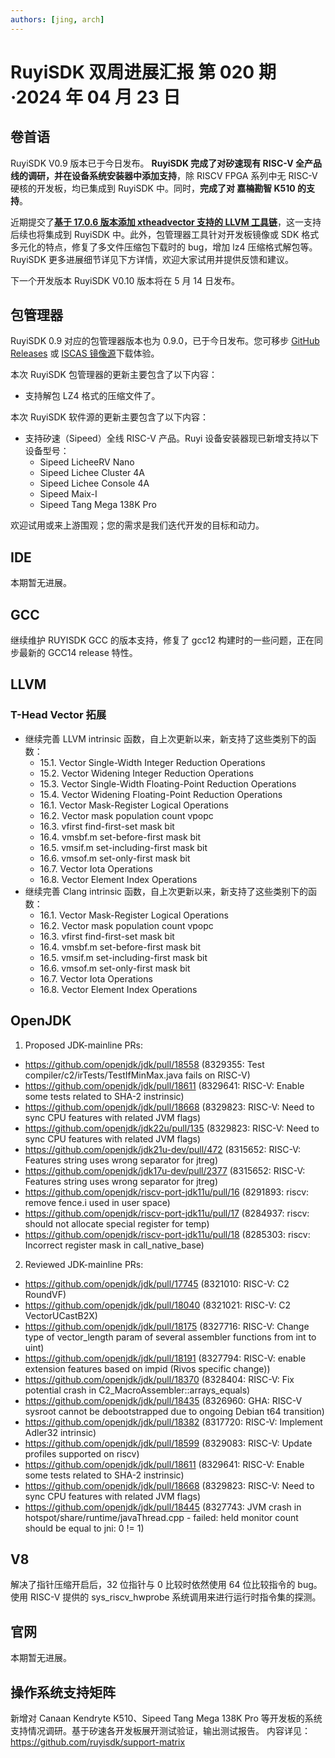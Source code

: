 ```yaml
---
authors: [jing, arch]
---
```


# RuyiSDK 双周进展汇报 第 020 期·2024 年 04 月 23 日

## 卷首语

RuyiSDK V0.9 版本已于今日发布。 **RuyiSDK 完成了对矽速现有 RISC-V 全产品线的调研，并在设备系统安装器中添加支持**，除 RISCV FPGA 系列中无 RISC-V 硬核的开发板，均已集成到 RuyiSDK 中。同时，**完成了对 嘉楠勘智 K510 的支持**。

近期提交了[**基于 17.0.6 版本添加 xtheadvector 支持的 LLVM 工具链**](https://github.com/ruyisdk/llvm-project/tree/rebase-17.0.6)，这一支持后续也将集成到 RuyiSDK 中。此外，包管理器工具针对开发板镜像或 SDK 格式多元化的特点，修复了多文件压缩包下载时的 bug，增加 lz4 压缩格式解包等。RuyiSDK 更多进展细节详见下方详情，欢迎大家试用并提供反馈和建议。

下一个开发版本 RuyiSDK V0.10 版本将在 5 月 14 日发布。

## 包管理器

RuyiSDK 0.9 对应的包管理器版本也为 0.9.0，已于今日发布。您可移步
[GitHub Releases] 或 [ISCAS 镜像源][iscas]下载体验。

[GitHub Releases]: https://github.com/ruyisdk/ruyi/releases/tag/0.9.0
[iscas]: https://mirror.iscas.ac.cn/ruyisdk/ruyi/releases/0.9.0/

本次 RuyiSDK 包管理器的更新主要包含了以下内容：

- 支持解包 LZ4 格式的压缩文件了。

本次 RuyiSDK 软件源的更新主要包含了以下内容：

- 支持矽速（Sipeed）全线 RISC-V 产品。Ruyi 设备安装器现已新增支持以下设备型号：
  - Sipeed LicheeRV Nano
  - Sipeed Lichee Cluster 4A
  - Sipeed Lichee Console 4A
  - Sipeed Maix-I
  - Sipeed Tang Mega 138K Pro

欢迎试用或来上游围观；您的需求是我们迭代开发的目标和动力。

## IDE

本期暂无进展。

## GCC

继续维护 RUYISDK GCC 的版本支持，修复了 gcc12 构建时的一些问题，正在同步最新的 GCC14 release 特性。

## LLVM

### T-Head Vector 拓展

- 继续完善 LLVM intrinsic 函数，自上次更新以来，新支持了这些类别下的函数：
  - 15.1. Vector Single-Width Integer Reduction Operations
  - 15.2. Vector Widening Integer Reduction Operations
  - 15.3. Vector Single-Width Floating-Point Reduction Operations
  - 15.4. Vector Widening Floating-Point Reduction Operations
  - 16.1. Vector Mask-Register Logical Operations
  - 16.2. Vector mask population count vpopc
  - 16.3. vfirst find-first-set mask bit
  - 16.4. vmsbf.m set-before-first mask bit
  - 16.5. vmsif.m set-including-first mask bit
  - 16.6. vmsof.m set-only-first mask bit
  - 16.7. Vector Iota Operations
  - 16.8. Vector Element Index Operations
- 继续完善 Clang intrinsic 函数，自上次更新以来，新支持了这些类别下的函数：
  - 16.1. Vector Mask-Register Logical Operations
  - 16.2. Vector mask population count vpopc
  - 16.3. vfirst find-first-set mask bit
  - 16.4. vmsbf.m set-before-first mask bit
  - 16.5. vmsif.m set-including-first mask bit
  - 16.6. vmsof.m set-only-first mask bit
  - 16.7. Vector Iota Operations
  - 16.8. Vector Element Index Operations

## OpenJDK

1. Proposed JDK-mainline PRs:

- https://github.com/openjdk/jdk/pull/18558 (8329355: Test compiler/c2/irTests/TestIfMinMax.java fails on RISC-V)
- https://github.com/openjdk/jdk/pull/18611 (8329641: RISC-V: Enable some tests related to SHA-2 instrinsic)
- https://github.com/openjdk/jdk/pull/18668 (8329823: RISC-V: Need to sync CPU features with related JVM flags)
- https://github.com/openjdk/jdk22u/pull/135 (8329823: RISC-V: Need to sync CPU features with related JVM flags)
- https://github.com/openjdk/jdk21u-dev/pull/472 (8315652: RISC-V: Features string uses wrong separator for jtreg)
- https://github.com/openjdk/jdk17u-dev/pull/2377 (8315652: RISC-V: Features string uses wrong separator for jtreg)
- https://github.com/openjdk/riscv-port-jdk11u/pull/16 (8291893: riscv: remove fence.i used in user space)
- https://github.com/openjdk/riscv-port-jdk11u/pull/17 (8284937: riscv: should not allocate special register for temp)
- https://github.com/openjdk/riscv-port-jdk11u/pull/18 (8285303: riscv: Incorrect register mask in call_native_base)

2. Reviewed JDK-mainline PRs:

- https://github.com/openjdk/jdk/pull/17745 (8321010: RISC-V: C2 RoundVF)
- https://github.com/openjdk/jdk/pull/18040 (8321021: RISC-V: C2 VectorUCastB2X)
- https://github.com/openjdk/jdk/pull/18175 (8327716: RISC-V: Change type of vector_length param of several assembler functions from int to uint)
- https://github.com/openjdk/jdk/pull/18191 (8327794: RISC-V: enable extension features based on impid (Rivos specific change))
- https://github.com/openjdk/jdk/pull/18370 (8328404: RISC-V: Fix potential crash in C2_MacroAssembler::arrays_equals)
- https://github.com/openjdk/jdk/pull/18435 (8326960: GHA: RISC-V sysroot cannot be debootstrapped due to ongoing Debian t64 transition)
- https://github.com/openjdk/jdk/pull/18382 (8317720: RISC-V: Implement Adler32 intrinsic)
- https://github.com/openjdk/jdk/pull/18599 (8329083: RISC-V: Update profiles supported on riscv)
- https://github.com/openjdk/jdk/pull/18611 (8329641: RISC-V: Enable some tests related to SHA-2 instrinsic)
- https://github.com/openjdk/jdk/pull/18668 (8329823: RISC-V: Need to sync CPU features with related JVM flags)
- https://github.com/openjdk/jdk/pull/18445 (8327743: JVM crash in hotspot/share/runtime/javaThread.cpp - failed: held monitor count should be equal to jni: 0 != 1)

## V8

解决了指针压缩开启后，32 位指针与 0 比较时依然使用 64 位比较指令的 bug。
使用 RISC-V 提供的 sys_riscv_hwprobe 系统调用来进行运行时指令集的探测。

## 官网

本期暂无进展。

## 操作系统支持矩阵

新增对 Canaan Kendryte K510、Sipeed Tang Mega 138K Pro 等开发板的系统支持情况调研。基于矽速各开发板展开测试验证，输出测试报告。
内容详见：https://github.com/ruyisdk/support-matrix
